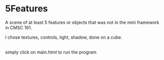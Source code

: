 # 5Features

A scene of at least 5 features or objects that was not in the mini framework in CMSC 161.
<br />

I chose textures, controls, light, shadow, done on a cube.

<br />
simply click on main.html to run the program

